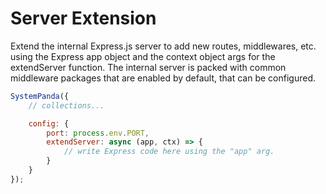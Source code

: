 # **Server Extension**
Extend the internal Express.js server to add new routes, middlewares, etc. using the Express app object and the context object args for the extendServer function. The internal server is packed with common middleware packages that are enabled by default, that can be configured.

```js
SystemPanda({
	// collections...

	config: {
		port: process.env.PORT,
		extendServer: async (app, ctx) => {
			// write Express code here using the "app" arg.
		}
	}
});
```
